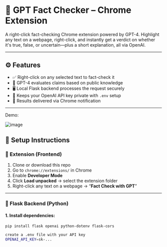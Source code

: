 # 🧠 GPT Fact Checker – Chrome Extension

A right-click fact-checking Chrome extension powered by GPT-4. Highlight any text on a webpage, right-click, and instantly get a verdict on whether it's true, false, or uncertain—plus a short explanation, all via OpenAI.

---

## ⚙️ Features

- ✅ Right-click on any selected text to fact-check it
- 🧠 GPT-4 evaluates claims based on public knowledge
- 🖥️ Local Flask backend processes the request securely
- 🔐 Keeps your OpenAI API key private with `.env` setup
- 🔔 Results delivered via Chrome notification

---
Demo:

![image](https://github.com/user-attachments/assets/bf87ef38-48b7-49da-9cb4-cc7b2b4149fe)


## 🚀 Setup Instructions

### 🔧 Extension (Frontend)
1. Clone or download this repo
2. Go to `chrome://extensions/` in Chrome
3. Enable **Developer Mode**
4. Click **Load unpacked** → select the extension folder
5. Right-click any text on a webpage → “**Fact Check with GPT**”

---

### 🧠 Flask Backend (Python)

#### 1. Install dependencies:

```bash
pip install flask openai python-dotenv flask-cors

create a .env file with your API key
OPENAI_API_KEY=sk-...

